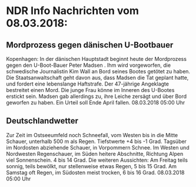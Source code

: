 # NDR Info Nachrichten vom 08.03.2018:


## Mordprozess gegen dänischen U-Bootbauer
Kopenhagen: In der dänischen Hauptstadt beginnt heute der Mordprozess gegen den U-Boot-Bauer Peter Madsen . Ihm wird vorgeworfen, die schwedische Journalistin Kim Wall an Bord seines Bootes getötet zu haben. Die Staatsanwaltschaft geht davon aus, dass Madsen die Tat geplant hatte, und fordert eine lebenslange Haftstrafe. Der 47-jährige Angeklagte bestreitet einen Mord. Die junge Frau könne im Inneren des U-Bootes erstickt sein. Madsen gab allerdings zu, ihre Leiche zersägt und über Bord geworfen zu haben. Ein Urteil soll Ende April fallen. 08.03.2018 05:00 Uhr 

## Deutschlandwetter
Zur Zeit im Ostseeumfeld noch Schneefall, vom Westen bis in die Mitte Schauer, unterhalb 500 m als Regen. Tiefstwerte +4 bis -1 Grad. Tagsüber im Nordosten abziehende Schauer, in Vorpommern Schnee. Im Westen und Nordwesten Regenschauer, im Süden heitere Abschnitte, Richtung Alpen viel Sonnenschein. 4 bis 14 Grad. Die weiteren Aussichten: Am Freitag teils sonnig, teils bewölkt, nur stellenweise etwas Regen, 5 bis 15 Grad. Am Samstag oft Regen, im Südosten meist trocken, 6 bis 16 Grad. 08.03.2018 05:00 Uhr 

